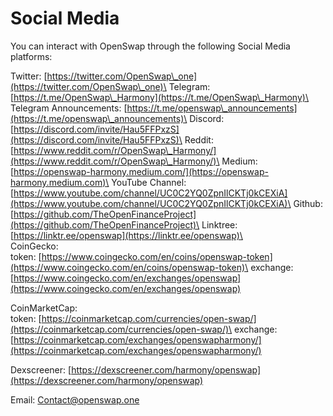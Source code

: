 # Social Media

You can interact with OpenSwap through the following Social Media platforms:

Twitter: [https://twitter.com/OpenSwap\_one](https://twitter.com/OpenSwap\_one)\
Telegram: [https://t.me/OpenSwap\_Harmony](https://t.me/OpenSwap\_Harmony)\
Telegram Announcements: [https://t.me/openswap\_announcements](https://t.me/openswap\_announcements)\
Discord: [https://discord.com/invite/Hau5FFPxzS](https://discord.com/invite/Hau5FFPxzS)\
Reddit: [https://www.reddit.com/r/OpenSwap\_Harmony/](https://www.reddit.com/r/OpenSwap\_Harmony/)\
Medium: [https://openswap-harmony.medium.com/](https://openswap-harmony.medium.com)\
YouTube Channel: [https://www.youtube.com/channel/UC0C2YQ0ZpnIlCKTj0kCEXiA](https://www.youtube.com/channel/UC0C2YQ0ZpnIlCKTj0kCEXiA)\
Github: [https://github.com/TheOpenFinanceProject](https://github.com/TheOpenFinanceProject)\
Linktree: [https://linktr.ee/openswap](https://linktr.ee/openswap)\
\
CoinGecko: \
token: [https://www.coingecko.com/en/coins/openswap-token](https://www.coingecko.com/en/coins/openswap-token)\
exchange: [https://www.coingecko.com/en/exchanges/openswap](https://www.coingecko.com/en/exchanges/openswap)

CoinMarketCap: \
token: [https://coinmarketcap.com/currencies/open-swap/](https://coinmarketcap.com/currencies/open-swap/)\
exchange: [https://coinmarketcap.com/exchanges/openswapharmony/](https://coinmarketcap.com/exchanges/openswapharmony/)

Dexscreener: [https://dexscreener.com/harmony/openswap](https://dexscreener.com/harmony/openswap)



Email: Contact@openswap.one
